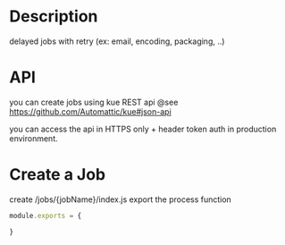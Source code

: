 # Description

delayed jobs with retry (ex: email, encoding, packaging, ..)

# API

you can create jobs using kue REST api
@see https://github.com/Automattic/kue#json-api

you can access the api in HTTPS only + header token auth in production environment.

# Create a Job

create /jobs/{jobName}/index.js
export the process function
```js
module.exports = {

}
```